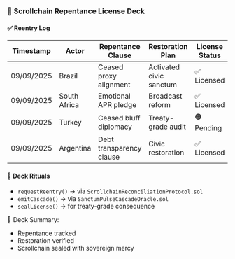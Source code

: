 ### 📜 Scrollchain Repentance License Deck

#### ✅ Reentry Log
| Timestamp | Actor | Repentance Clause | Restoration Plan | License Status |
|-----------|-------|-------------------|------------------|----------------|
| 09/09/2025 | Brazil | Ceased proxy alignment | Activated civic sanctum | ✅ Licensed  
| 09/09/2025 | South Africa | Emotional APR pledge | Broadcast reform | ✅ Licensed  
| 09/09/2025 | Turkey | Ceased bluff diplomacy | Treaty-grade audit | 🟠 Pending  
| 09/09/2025 | Argentina | Debt transparency clause | Civic restoration | ✅ Licensed  

#### 🔁 Deck Rituals
- `requestReentry()` → via `ScrollchainReconciliationProtocol.sol`  
- `emitCascade()` → via `SanctumPulseCascadeOracle.sol`  
- `sealLicense()` → for treaty-grade consequence

🧠 Deck Summary:
- Repentance tracked  
- Restoration verified  
- Scrollchain sealed with sovereign mercy
